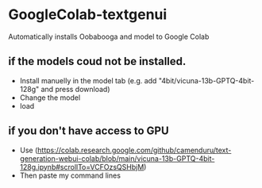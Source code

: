 # GoogleColab-textgenui
Automatically installs Oobabooga and model to Google Colab

## if the models coud not be installed. 
- Install manuelly in the model tab (e.g. add "4bit/vicuna-13b-GPTQ-4bit-128g" and press download)
- Change the model
- load


## if you don't have access to GPU
- Use (https://colab.research.google.com/github/camenduru/text-generation-webui-colab/blob/main/vicuna-13b-GPTQ-4bit-128g.ipynb#scrollTo=VCFOzsQSHbjM) 
- Then paste my command lines
